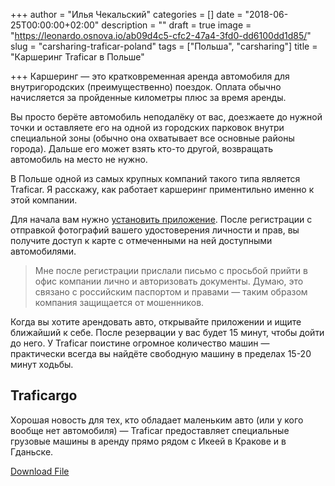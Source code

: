 +++
author = "Илья Чекальский"
categories = []
date = "2018-06-25T00:00:00+02:00"
description = ""
draft = true
image = "https://leonardo.osnova.io/ab09d4c5-cfc2-47a4-3fd0-dd6100dd1d85/"
slug = "carsharing-traficar-poland"
tags = ["Польша", "carsharing"]
title = "Каршеринг Traficar в Польше"

+++
Каршеринг — это кратковременная аренда автомобиля для внутригородских (преимущественно) поездок. Оплата обычно начисляется за пройденные километры плюс за время аренды.

Вы просто берёте автомобиль неподалёку от вас, доезжаете до нужной точки и оставляете его на одной из городских парковок внутри специальной зоны (обычно она охватывает все основные районы города). Дальше его может взять кто-то другой, возвращать автомобиль на место не нужно.

В Польше одной из самых крупных компаний такого типа является Traficar. Я расскажу, как работает каршеринг приментильно именно к этой компании.

Для начала вам нужно [установить приложение](https://www.traficar.pl/home). После регистрации с отправкой фотографий вашего удостоверения личности и прав, вы получите доступ к карте с отмеченными на ней доступными автомобилями.

> Мне после регистрации прислали письмо с просьбой прийти в офис компании лично и авторизовать документы. Думаю, это связано с российским паспортом и правами — таким образом компания защищается от мошенников.

Когда вы хотите арендовать авто, открывайте приложении и ищите ближайший к себе. После резервации у вас будет 15 минут, чтобы дойти до него. У Traficar поистине огромное количество машин — практически всегда вы найдёте свободную машину в пределах 15-20 минут ходьбы.

## Traficargo

Хорошая новость для тех, кто обладает маленьким авто (или у кого вообще нет автомобиля) — Traficar предоставляет специальные грузовые машины в аренду прямо рядом с Икеей в Кракове и в Гданьске.

[Download File](https://leonardo.osnova.io/9506061d-c9e4-18dc-cba3-c6510d663a63/ "Download File")